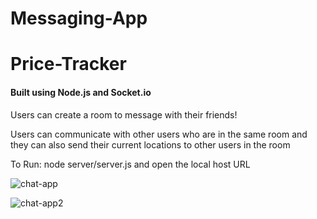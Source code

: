 # Messaging-App
# Price-Tracker

#### Built using Node.js and Socket.io

Users can create a room to message with their friends!

Users can  communicate with other users who are in the same room and they can also send their current locations to other users in the room

To Run: node server/server.js and open the local host URL

![chat-app](https://user-images.githubusercontent.com/9574355/50943370-2f054f00-145a-11e9-918b-c333baf28ade.png)

![chat-app2](https://user-images.githubusercontent.com/9574355/50943433-75f34480-145a-11e9-835a-147e1de4d310.png)

